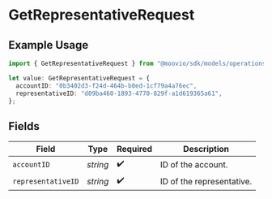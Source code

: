 # GetRepresentativeRequest

## Example Usage

```typescript
import { GetRepresentativeRequest } from "@moovio/sdk/models/operations";

let value: GetRepresentativeRequest = {
  accountID: "0b3402d3-f24d-464b-b0ed-1cf79a4a76ec",
  representativeID: "d09ba460-1893-4770-829f-a1d619365a61",
};
```

## Fields

| Field                     | Type                      | Required                  | Description               |
| ------------------------- | ------------------------- | ------------------------- | ------------------------- |
| `accountID`               | *string*                  | :heavy_check_mark:        | ID of the account.        |
| `representativeID`        | *string*                  | :heavy_check_mark:        | ID of the representative. |